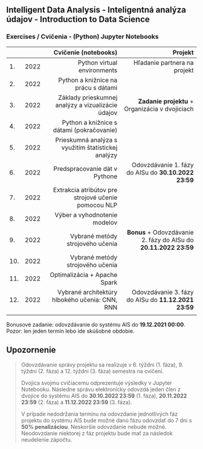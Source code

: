 ## Intelligent Data Analysis - Inteligentná analýza údajov - Introduction to Data Science 
### Exercises / Cvičenia - (Python) Jupyter Notebooks

|     |        | Cvičenie (notebooks)                                 | Projekt                                      |
| :---| :----: | ---------------------------------------------------: | -------------------------------------------: |
| 1.  | 2022   | Python virtual environments                          | Hľadanie partnera na projekt                 |
| 2.  | 2022   | Python a knižnice na prácu s dátami                  |                                              |
| 3.  | 2022   | Základy prieskumnej analýzy a vizualizácie údajov    | **Zadanie projektu** + Organizácia v dvojiciach |
| 4.  | 2022   | Python a knižnice s dátami (pokračovanie)            |                                              |
| 5.  | 2022   | Prieskumná analýza s využitím štatistickej analýzy   |                                              |
| 6.  | 2022   | Predspracovanie dát v Pythone                        | Odovzdávanie 1. fázy do AISu do **30.10.2022 23:59**  |
| 7.  | 2022   | Extrakcia atribútov pre strojové učenie pomocou NLP  |                                              |
| 8.  | 2022   | Výber a vyhodnotenie modelov                         |                                              |
| 9.  | 2022   | Vybrané metódy strojového učenia                     | **Bonus** + Odovzdávanie 2. fázy do AISu do **20.11.2022 23:59**  |
| 10. | 2022   | Vybrané metódy strojového učenia                     |                                              |
| 11. | 2022   | Optimalizácia + Apache Spark                         |                                              |
| 12. | 2022   | Vybrané architektúry hlbokého učenia: CNN, RNN       | Odovzdávanie 3. fázy do AISu do **11.12.2021 23:59**  |
|     |        |                                                      |                                              |

Bonusové zadanie: odovzdávanie do systému AIS do **19.12.2021 00:00**. Pozor: len jeden termín lebo ide skúšobné obdobie.

## Upozornenie

> Odovzdávanie správy projektu sa realizuje v 6. týždni (1. fáza), 9. týždni (2. fáza) a 12. týždni (3. fáza) semestra na cvičení. 
> 
> Dvojica svojmu cvičiacemu odprezentuje výsledky v Jupyter Notebooku. Následne správu elektronicky odovzdá jeden člen z dvojice do systému AIS do **30.10.2022 23:59** (1. fáza), **20.11.2022 23:59** (2. fáza) a **11.12.2022 23:59** (3. fáza).
> 
> V prípade nedodržania termínu na odovzdanie jednotlivých fáz projektu do systému AIS bude možné danú fázu odovzdať do 7 dní s **50% penalizáciou**. 
> Neskoršie odovzdanie nebude možné. Neodovzdanie niektorej z fáz projektu bude mať za následok neudelenie zápočtu.
